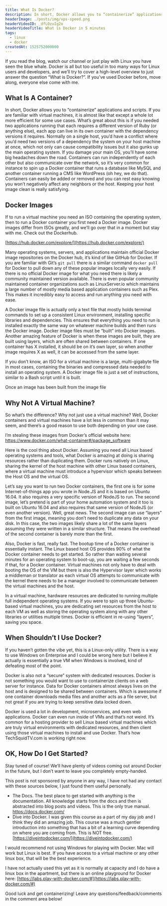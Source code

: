 ```yaml
---
title: What Is Docker?
description: In short, Docker allows you to “containerize” applications and scripts. If you are familiar with virtual machines, it is almost like that except a whole lot more efficient for some use cases.
headerImage: ./posts/img/vps-speed.png
headerVideoID: _dfLOzuIg2o
headerVideoTitle: What is Docker in 5 minutes
tags:
  - linux
  - docker
createdAt: 1525752000000
---
```


If you read the blog, watch our channel or just play with Linux you have seen the blue whale. Docker is all but too useful in too many ways for Linux users and developers, and we’ll try to cover a high-level overview to just answer the question “What is Docker?”. If you’ve used Docker before, move along, everyone else come with me.

## What Is A Container?

<nuxt-picture src="./posts/img/Docker-Container-ship.jpg" alt="Docker Container Ship"></nuxt-picture>

In short, Docker allows you to “containerize” applications and scripts. If you are familiar with virtual machines, it is almost like that except a whole lot more efficient for some use cases. What’s great about this is if you needed two applications running that each requires a different version of Ruby (or anything else), each app can live in its own container with the dependency versions it requires. Normally on a single host, you’d have a conflict where you’d need two versions of a dependency the system on your host machine at once, which not only can cause compatibility issues but it also gunks up the main operating system. If you damage your main OS, you’ll have some big headaches down the road. Containers can run independently of each other but also communicate over the network, so it’s very common for instance to spin up a Docker container that runs a database like MySQL and another container running a CMS like WordPress (oh hey, we do that). Containers can easily be added or removed and you can rest easy knowing you won’t negatively affect any neighbors or the host. Keeping your host image clean is really satisfying.

## Docker Images

If to run a virtual machine you need an ISO containing the operating system, then to run a Docker container you first need a Docker image. Docker images differ from ISOs greatly, and we’ll go over that in a moment but stay with me. Check out the Dockerhub.

[https://hub.docker.com/explore/](https://hub.docker.com/explore/)

Many operating systems, servers, and applications maintain official Docker image repositories on the Docker hub, it’s kind of like GitHub for Docker. If you are familiar with Git’s `git pull` there is a similar command `docker pull` for Docker to pull down any of these popular images locally very easily. If there is no official Docker image for what you need there is likely a community maintained version available. There is even popular community maintained container organizations such as LinuxServer.io which maintains a large number of mostly media based application containers such as Plex. This makes it incredibly easy to access and run anything you need with ease.

A Docker image file is actually only a text file that mostly holds terminal commands to set up a consistent Linux environment, installing specific libraries and dependencies. This ensures that everything you need to run is installed exactly the same way on whatever machine builds and then runs the Docker image. Docker image files must be “built” into Docker images. Another amazing feature of Docker is when these images are built, they are built using layers, which are often shared between containers. If one container has X installed, it should be on it’s own layer, so when another image requires X as well, it can be accessed from the same layer.

If you don’t know, an ISO for a virtual machine is a large, multi-gigabyte file in most cases, containing the binaries and compressed data needed to install an operating system. A Docker image file is just a set of instructions, similar to a Bash script until it is built.

Once an image has been built from the image file

## Why Not A Virtual Machine?

So what’s the difference? Why not just use a virtual machine? Well, Docker containers and virtual machines have a lot less in common than it may seem, and there’s a good reason to use both depending on your use case.

I’m stealing these images from Docker’s official website here: https://www.docker.com/what-container#/package_software

<nuxt-picture src="./posts/img/container-what-is-container.png" alt="What is a container?"></nuxt-picture>

Here is the cool thing about Docker. Assuming you need all Linux based operating systems and tools, what Docker is amazing at doing is sharing resources rather than duplicating them. Docker runs natively on Linux, sharing the kernel of the host machine with other Linux based containers, where a virtual machine must introduce a hypervisor which speaks between the Host OS and the virtual OS.

Let’s say you want to run two Docker containers, the first one is for some Internet-of-things app you wrote in Node.JS and it is based on Ubuntu 16.04. It also requires a very specific version of NodeJS to run. The second image, let’s pretend is part of your home automation system and it too is built on Ubuntu 16.04 and also requires that same version of NodeJS (or even another version). Well, great news. The second image can use “layers” from the first image, meaning you don’t need to duplicate any data on your disk. In this case, the two images likely share a lot of the same layers assuming they were written in a similar structure. That means the overhead of the second container is barely more than the first.

Also, Docker is fast, really fast. The bootup time of a Docker container is essentially instant. The Linux based host OS provides 90% of what the Docker container needs to get started. So rather than waiting several minutes for an operating system to boot-up, you are waiting a few seconds if that, for a Docker container. Virtual machines not only have to deal with booting the OS of the VM but there is also the Hypervisor layer which works a middleman or translator as each virtual OS attempts to communicate with the kernel there needs to be a manager involved to communicate between the virtual machines and the host.

In a virtual machine, hardware resources are dedicated to running multiple full independent operating systems. If you were to spin up three Ubuntu-based virtual machines, you are dedicating set resources from the host to each VM as well as storing the operating system along with any other libraries or utilities multiple times. Docker is efficient in re-using “layers“, saving you space.

## When Shouldn’t I Use Docker?

If you haven’t gotten the vibe yet, this is a Linux-only utility. There is a way to use Windows on Enterprise and I could be wrong here but I believe it actually is essentially a true VM when Windows is involved, kind of defeating most of the point.

Docker is also not a “secure” system with dedicated resources. Docker is not something you would want to use to containerize clients on a web server for instance. Data for Docker containers almost always lives on the host and is designed to be shared between containers. Which is awesome if one container downloads media files and another acts as a file server, but not great if you are trying to keep sensitive data locked down.

Docker is used a lot in development, microservices, and even web applications. Docker can even run inside of VMs and that’s not weird. It’s common for a hosting provider to sell Linux based virtual machines which are truly virtual environments with dedicated resources, and then client using those virtual machines to install and use Docker. That’s how TechSquidTV.com is working right now.

## OK, How Do I Get Started?

Stay tuned of course! We’ll have plenty of videos coming out around Docker in the future, but I don’t want to leave you completely empty-handed.

This post is not sponsored by anyone in any way, I have not had any contact with these sources below, I just found them useful personally.

- The Docs. The best place to get started with anything is the documentation. All knowledge starts from the docs and then is abstracted into blog posts and videos. This is the only true manual. https://docs.docker.com/
- Dive into Docker. I was given this course as a part of my day job and I think they did an amazing job. This course was a much gentler introduction into something that has a bit of a learning curve depending on where you are coming from. This is NOT free. [https://diveintodocker.com/](https://diveintodocker.com/)

I would recommend not using Windows for playing with Docker. Mac will work but Linux is best. If you have access to a virtual machine or any other linux box, that will be the best experience.

I have not actually used this yet as it is normally at capacity and I do have a linux box in the apartment, but there is an online playground for Docker here: [https://labs.play-with-docker.com/#](https://labs.play-with-docker.com/#)


Good luck and get containerizing! Leave any questions/feedback/comments in the comment area below!